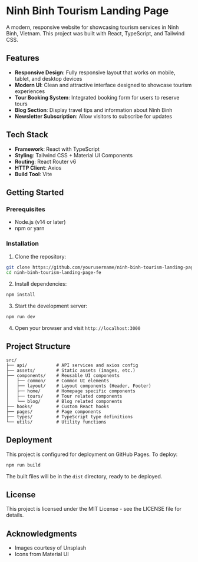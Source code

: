 # Ninh Binh Tourism Landing Page

A modern, responsive website for showcasing tourism services in Ninh Binh, Vietnam. This project was built with React, TypeScript, and Tailwind CSS.

## Features

- **Responsive Design**: Fully responsive layout that works on mobile, tablet, and desktop devices
- **Modern UI**: Clean and attractive interface designed to showcase tourism experiences
- **Tour Booking System**: Integrated booking form for users to reserve tours
- **Blog Section**: Display travel tips and information about Ninh Binh
- **Newsletter Subscription**: Allow visitors to subscribe for updates

## Tech Stack

- **Framework**: React with TypeScript
- **Styling**: Tailwind CSS + Material UI Components
- **Routing**: React Router v6
- **HTTP Client**: Axios
- **Build Tool**: Vite

## Getting Started

### Prerequisites

- Node.js (v14 or later)
- npm or yarn

### Installation

1. Clone the repository:
```bash
git clone https://github.com/yourusername/ninh-binh-tourism-landing-page-fe.git
cd ninh-binh-tourism-landing-page-fe
```

2. Install dependencies:
```bash
npm install
```

3. Start the development server:
```bash
npm run dev
```

4. Open your browser and visit `http://localhost:3000`

## Project Structure

```
src/
├── api/           # API services and axios config
├── assets/        # Static assets (images, etc.)
├── components/    # Reusable UI components
│   ├── common/    # Common UI elements
│   ├── layout/    # Layout components (Header, Footer)
│   ├── home/      # Homepage specific components
│   ├── tours/     # Tour related components
│   └── blog/      # Blog related components
├── hooks/         # Custom React hooks
├── pages/         # Page components
├── types/         # TypeScript type definitions
└── utils/         # Utility functions
```

## Deployment

This project is configured for deployment on GitHub Pages. To deploy:

```bash
npm run build
```

The built files will be in the `dist` directory, ready to be deployed.

## License

This project is licensed under the MIT License - see the LICENSE file for details.

## Acknowledgments

- Images courtesy of Unsplash
- Icons from Material UI